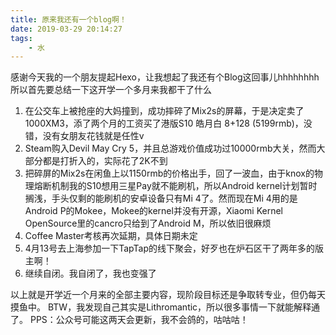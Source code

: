 ```yaml
---
title: 原来我还有一个blog啊！
date: 2019-03-29 20:14:27
tags:
    - 水
---
```

  感谢今天我的一个朋友提起Hexo，让我想起了我还有个Blog这回事儿hhhhhhhh
  所以首先要总结一下这开学一个多月来我都干了什么
  
  1. 在公交车上被抢座的大妈撞到，成功摔碎了Mix2s的屏幕，于是决定卖了1000XM3，添了两个月的工资买了港版S10 皓月白 8+128 (5199rmb)，没错，没有女朋友花钱就是任性v
  2. Steam购入Devil May Cry 5，并且总游戏价值成功过10000rmb大关，然而大部分都是打折入的，实际花了2K不到
  3. 把碎屏的Mix2s在闲鱼上以1150rmb的价格出手，回了一波血，由于knox的物理熔断机制我的S10想用三星Pay就不能刷机，所以Android kernel计划暂时搁浅，手头仅剩的能刷机的安卓设备只有Mi 4了。然而现在Mi 4用的是Android P的Mokee，Mokee的kernel并没有开源，Xiaomi Kernel OpenSource里的cancro只给到了Android M，所以依旧很麻烦
  4. Coffee Master考核再次延期，具体日期未定
  5. 4月13号去上海参加一下TapTap的线下聚会，好歹也在炉石区干了两年多的版主啊！
  6. 继续自闭。我自闭了，我也变强了

  以上就是开学近一个月来的全部主要内容，现阶段目标还是争取转专业，但仍每天摸鱼中。
  BTW，我发现自己其实是Lithromantic，所以很多事情一下就能解释通了。
  PPS：公众号可能这两天会更新，我不会鸽的，咕咕咕！
